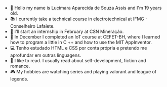 - 🌼 Hello my name is Lucimara Aparecida de Souza Assis and I'm 19 years old.
- 📚 I currently take a technical course in electrotechnical at IFMG - Conselheiro Lafaiete.
- 🔰 I'll start an internship in February at CSN Mineração.
- 🎲 In December I completed an IoT course at CEFET-BH, where I learned how to program a little in C ++ and how to use the MIT AppInventor.
- 💻 Tenho estudado HTML e CSS por conta própria e pretendo me aprofundar em outras linguagens.
- 📓 I like to read. I usually read about self-development, fiction and romance.
-  🎮 My hobbies are watching series and playing valorant and league of legends.
